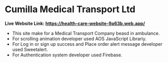 # Cumilla Medical Transport Ltd

**Live Website Link: https://health-care-website-9a63b.web.app/**

- This site make for a Medical Transport Company beasd in ambulance.
- For scrolling animation developer used AOS JavaScript Librariy.
- For Log in or sign up success and Place order alert message developer used Sweetalert.
- For Authentication system developer used Firebase.